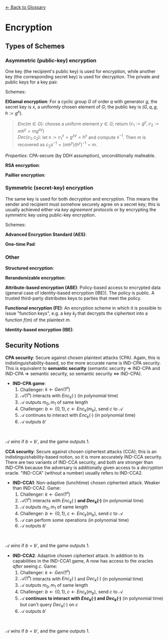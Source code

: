 [&larr; Back to Glossary](../glossary.md)

# Encryption

## Types of Schemes
### Asymmetric (public-key) encryption
One key (the recipient's public key) is used for encryption, while another key (the corresponding secret key) is used for decryption. The private and public keys for a key pair.  

Schemes: 

**ElGamal encryption**: For a cyclic group $G$ of order $q$ with generator $g$, the secret key is $x$, a uniformly chosen element of $G$; the public key is $(G, q, g, h:=g^x)$.
>  $Enc(m \in G)$: choose a uniform element $y \in G$; return $(c_1 := g^y, c_2 := m h^y = m g^{xy})$  
>  $Dec(c_1,c_2)$: let $s := c_1^x = g^{xy} = h^y$ and compute $s^{-1}$. Then $m$ is recovered as $c_2 s^{-1} = (m h^y) (h^y)^{-1} = m$.  

_Properties_: CPA-secure (by DDH assumption), unconditionally malleable.

**RSA encryption**:

**Paillier encryption**:

### Symmetric (secret-key) encryption
The same key is used for both decryption and encryption. This means the sender and recipient must somehow securely agree on a secret key; this is usually achieved either via _key agreement_ protocols or by encrypting the symmetric key using public-key encryption.  

Schemes:

**Advanced Encryption Standard (AES)**:

**One-time Pad**:

### Other

**Structured encryption**:  

**Rerandomizable encryption**:  

**Attribute-based encryption (ABE)**: Policy-based access to encrypted data (general case of identity-based encryption (IBE)). The policy is public. A trusted third-party distributes keys to parties that meet the policy.

**Functional encryption (FE)**: An encryption scheme in which it is possible to issue "function keys", e.g. a key $k_f$ that decrypts the ciphertext into a function $f(m)$ of the plaintext $m$.

**Identity-based encryption (IBE)**:

## Security Notions

**CPA security**: Secure against chosen plaintext attacks (CPA). Again, this is indistinguishability-based, so the more accurate name is IND-CPA security. This is equivalent to **semantic security** (semantic security &rArr; IND-CPA and IND-CPA &rArr; semantic security, so semantic security &iff; IND-CPA).
- **IND-CPA game**:
  1. Challenger: $k \gets Gen(1^n)$
  1. $\mathcal{A}(1^n)$ interacts with $Enc_k(\cdot)$ (in polynomial time)
  1. $\mathcal{A}$ outputs $m_0, m_1$ of same length
  1. Challenger: $b \gets \{0,1\}, c \gets Enc_k(m_b)$, send $c$ to $\mathcal{A}$
  1. $\mathcal{A}$ continues to interact with $Enc_k(\cdot)$ (in polynomial time)
  1. $\mathcal{A}$ outputs $b'$

<br/>

$\mathcal{A}$ *wins* if $b=b'$, and the game outputs 1.  

**CCA security**: Secure against chosen ciphertext attacks (CCA); this is an indistinguishability-based notion, so it is more accurately IND-CCA security. There are two variants of IND-CCA security, and both are stronger than IND-CPA because the adversary is additionally given access to a _decryption_ oracle. "IND-CCA" (without a number) usually refers to IND-CCA2.

- **IND-CCA1**: Non-adaptive (lunchtime) chosen ciphertext attack. Weaker than IND-CCA2. Game:
  1. Challenger: $k \gets Gen(1^n)$
  1. $\mathcal{A}(1^n)$ interacts with $Enc_k(\cdot)$ **and $Dec_k(\cdot)$** (in polynomial time)
  1. $\mathcal{A}$ outputs $m_0, m_1$ of same length
  1. Challenger: $b \gets \{0,1\}, c \gets Enc_k(m_b)$, send $c$ to $\mathcal{A}$
  1. $\mathcal{A}$ can perform some operations (in polynomial time) <!-- does it have access to Enc_k(•)? -->
  1. $\mathcal{A}$ outputs $b'$

<br/>

$\mathcal{A}$ *wins* if $b=b'$, and the game outputs 1.

- **IND-CCA2**: Adaptive chosen ciphertext attack. In addition to its capabilities in the IND-CCA1 game, A now has access to the oracles _after_ seeing $c$. Game:
  1. Challenger: $k \gets Gen(1^n)$
  1. $\mathcal{A}(1^n)$ interacts with $Enc_k(\cdot)$ and $Dec_k(\cdot)$ (in polynomial time)
  1. $\mathcal{A}$ outputs $m_0, m_1$ of same length
  1. Challenger: $b \gets \{0,1\}, c \gets Enc_k(m_b)$, send $c$ to $\mathcal{A}$
  1. $\mathcal{A}$ **continues to interact with $Enc_k(\cdot)$ and $Dec_k(\cdot)$** (in polynomial time) but can't query $Dec_k(\cdot)$ on $c$
  1. $\mathcal{A}$ outputs $b'$

<br/>

$\mathcal{A}$ *wins* if $b=b'$, and the game outputs 1.
